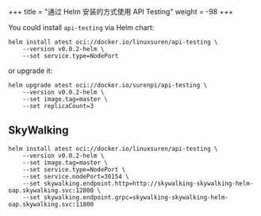 +++
title = "通过 Helm 安装的方式使用 API Testing"
weight = -98
+++

You could install `api-testing` via Helm chart:

```shell
helm install atest oci://docker.io/linuxsuren/api-testing \
    --version v0.0.2-helm \
    --set service.type=NodePort
```

or upgrade it:

```shell
helm upgrade atest oci://docker.io/surenpi/api-testing \
    --version v0.0.2-helm \
    --set image.tag=master \
    --set replicaCount=3
```

## SkyWalking

```shell
helm install atest oci://docker.io/linuxsuren/api-testing \
    --version v0.0.2-helm \
    --set image.tag=master \
    --set service.type=NodePort \
    --set service.nodePort=30154 \
    --set skywalking.endpoint.http=http://skywalking-skywalking-helm-oap.skywalking.svc:12800 \
    --set skywalking.endpoint.grpc=skywalking-skywalking-helm-oap.skywalking.svc:11800
```
